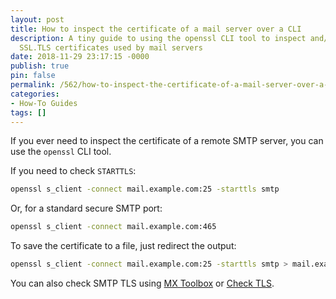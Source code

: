 ```yaml
---
layout: post
title: How to inspect the certificate of a mail server over a CLI
description: A tiny guide to using the openssl CLI tool to inspect and/or save the
  SSL.TLS certificates used by mail servers
date: 2018-11-29 23:17:15 -0000
publish: true
pin: false
permalink: /562/how-to-inspect-the-certificate-of-a-mail-server-over-a-cli
categories:
- How-To Guides
tags: []
---
```

If you ever need to inspect the certificate of a remote SMTP server, you can use the `openssl` CLI tool.

If you need to check `STARTTLS`:

```bash
openssl s_client -connect mail.example.com:25 -starttls smtp
```

Or, for a standard secure SMTP port:

```bash
openssl s_client -connect mail.example.com:465
```

To save the certificate to a file, just redirect the output:

```bash
openssl s_client -connect mail.example.com:25 -starttls smtp > mail.example.com.crt
```

You can also check SMTP TLS using [MX Toolbox](<https://mxtoolbox.com/diagnostic.aspx>) or [Check TLS](<https://www.checktls.com/TestReceiver>).
